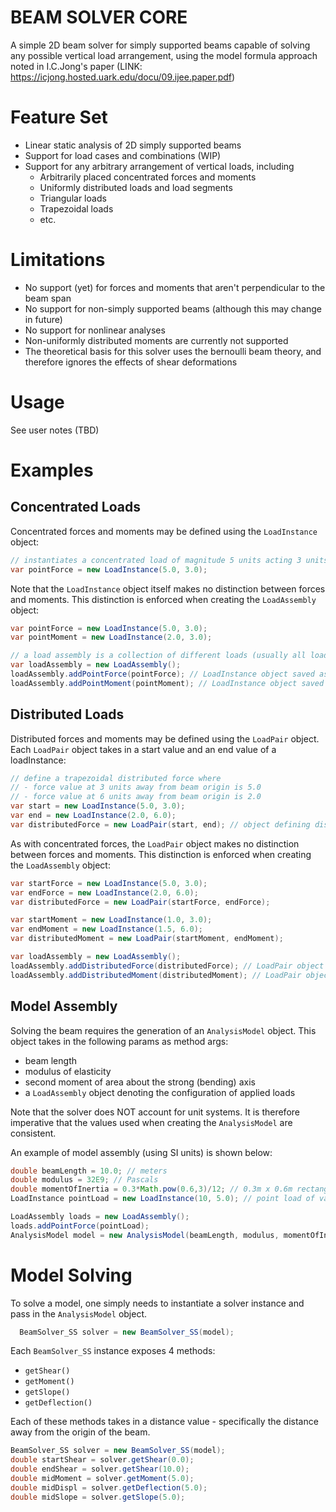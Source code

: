 # BEAM SOLVER CORE
A simple 2D beam solver for simply supported beams capable of solving any possible vertical load arrangement,
using the model formula approach noted in I.C.Jong's paper (LINK: https://icjong.hosted.uark.edu/docu/09.ijee.paper.pdf)

# Feature Set
* Linear static analysis of 2D simply supported beams
* Support for load cases and combinations (WIP)
* Support for any arbitrary arrangement of vertical loads, including
  * Arbitrarily placed concentrated forces and moments
  * Uniformly distributed loads and load segments
  * Triangular loads
  * Trapezoidal loads
  * etc.

# Limitations
* No support (yet) for forces and moments that aren't perpendicular to the beam span
* No support for non-simply supported beams (although this may change in future)
* No support for nonlinear analyses
* Non-uniformly distributed moments are currently not supported
* The theoretical basis for this solver uses the bernoulli beam theory, and therefore ignores the effects of shear deformations

# Usage
See user notes (TBD)

# Examples
## Concentrated Loads
Concentrated forces and moments may be defined using the `LoadInstance` object:
```java
// instantiates a concentrated load of magnitude 5 units acting 3 units away from the beam start
var pointForce = new LoadInstance(5.0, 3.0);
```
Note that the `LoadInstance` object itself makes no distinction between forces and moments. 
This distinction is enforced when creating the `LoadAssembly` object:
```java
var pointForce = new LoadInstance(5.0, 3.0);
var pointMoment = new LoadInstance(2.0, 3.0);

// a load assembly is a collection of different loads (usually all loads under the same load case)
var loadAssembly = new LoadAssembly();
loadAssembly.addPointForce(pointForce); // LoadInstance object saved as a concentrated load
loadAssembly.addPointMoment(pointMoment); // LoadInstance object saved as a concentrated moemnt
```
## Distributed Loads
Distributed forces and moments may be defined using the `LoadPair` object. Each `LoadPair` object
takes in a start value and an end value of a loadInstance:
```java
// define a trapezoidal distributed force where
// - force value at 3 units away from beam origin is 5.0
// - force value at 6 units away from beam origin is 2.0
var start = new LoadInstance(5.0, 3.0);
var end = new LoadInstance(2.0, 6.0);
var distributedForce = new LoadPair(start, end); // object defining distributed force
```
As with concentrated forces, the `LoadPair` object makes no distinction between forces and moments.
This distinction is enforced when creating the `LoadAssembly` object:
```java
var startForce = new LoadInstance(5.0, 3.0);
var endForce = new LoadInstance(2.0, 6.0);
var distributedForce = new LoadPair(startForce, endForce);

var startMoment = new LoadInstance(1.0, 3.0);
var endMoment = new LoadInstance(1.5, 6.0);
var distributedMoment = new LoadPair(startMoment, endMoment);

var loadAssembly = new LoadAssembly();
loadAssembly.addDistributedForce(distributedForce); // LoadPair object saved as a distributed force
loadAssembly.addDistributedMoment(distributedMoment); // LoadPair object saved as a distributed moemnt
```
## Model Assembly
Solving the beam requires the generation of an `AnalysisModel` object. This object takes in the following params as method args:
* beam length
* modulus of elasticity
* second moment of area about the strong (bending) axis
* a `LoadAssembly` object denoting the configuration of applied loads

Note that the solver does NOT account for unit systems. It is therefore imperative that the values used when creating the
`AnalysisModel` are consistent.

An example of model assembly (using SI units) is shown below:
```java
double beamLength = 10.0; // meters
double modulus = 32E9; // Pascals
double momentOfInertia = 0.3*Math.pow(0.6,3)/12; // 0.3m x 0.6m rectangular beam
LoadInstance pointLoad = new LoadInstance(10, 5.0); // point load of value 10 applied at mid point of beam

LoadAssembly loads = new LoadAssembly();
loads.addPointForce(pointLoad);
AnalysisModel model = new AnalysisModel(beamLength, modulus, momentOfInertia, loads);
```

# Model Solving
To solve a model, one simply needs to instantiate a solver instance and pass in the `AnalysisModel` object.
```java
  BeamSolver_SS solver = new BeamSolver_SS(model);
```
Each `BeamSolver_SS` instance exposes 4 methods: 
* `getShear()`
* `getMoment()`
* `getSlope()`
* `getDeflection()`

Each of these methods takes in a distance value - specifically the distance away from the origin of the beam.
```java
BeamSolver_SS solver = new BeamSolver_SS(model);
double startShear = solver.getShear(0.0);
double endShear = solver.getShear(10.0);
double midMoment = solver.getMoment(5.0);
double midDispl = solver.getDeflection(5.0);
double midSlope = solver.getSlope(5.0);
```